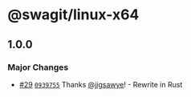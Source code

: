 # @swagit/linux-x64

## 1.0.0

### Major Changes

- [#29](https://github.com/jigsawye/swagit/pull/29) [`0939755`](https://github.com/jigsawye/swagit/commit/09397551b78a63f8b958e4a64c300d6653b8895e) Thanks [@jigsawye](https://github.com/jigsawye)! - Rewrite in Rust

